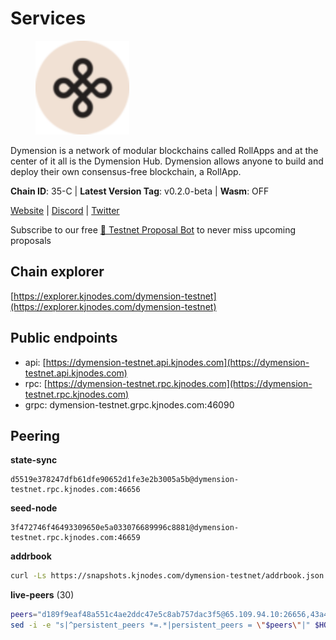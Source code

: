 # Services

<figure><img src="https://raw.githubusercontent.com/kj89/cosmos-images/main/logos/dymension.png" width="150" alt=""><figcaption></figcaption></figure>

Dymension is a network of modular blockchains called RollApps  and at the center of it all is the Dymension Hub. Dymension  allows anyone to build and deploy their own consensus-free blockchain, a RollApp.

**Chain ID**: 35-C | **Latest Version Tag**: v0.2.0-beta | **Wasm**: OFF

[Website](https://dymension.xyz/) | [Discord](https://discord.gg/dymension) | [Twitter](https://twitter.com/dymensionXYZ)



Subscribe to our free [🤖 Testnet Proposal Bot](https://t.me/kjnodes_testnet_proposal_bot) to never miss upcoming proposals


## Chain explorer
[https://explorer.kjnodes.com/dymension-testnet](https://explorer.kjnodes.com/dymension-testnet)

## Public endpoints

* api: [https://dymension-testnet.api.kjnodes.com](https://dymension-testnet.api.kjnodes.com)
* rpc: [https://dymension-testnet.rpc.kjnodes.com](https://dymension-testnet.rpc.kjnodes.com)
* grpc: dymension-testnet.grpc.kjnodes.com:46090

## Peering

**state-sync**

```text
d5519e378247dfb61dfe90652d1fe3e2b3005a5b@dymension-testnet.rpc.kjnodes.com:46656
```

**seed-node**

```text
3f472746f46493309650e5a033076689996c8881@dymension-testnet.rpc.kjnodes.com:46659
```

**addrbook**
```bash
curl -Ls https://snapshots.kjnodes.com/dymension-testnet/addrbook.json > $HOME/.dymension/config/addrbook.json
```

**live-peers** (30)
```bash
peers="d189f9eaf48a551c4ae2ddc47e5c8ab757dac3f5@65.109.94.10:26656,43a46e2fbe871246e8fee045749d0a4677042b0c@95.217.216.88:46656,6229800969107d039254a8e6888aaeb464cda44d@167.99.186.186:26656,0996622e0d51b51cdfb2e8bed752968693f87e10@109.205.180.254:26656,ca2cfea3c48640c094ad740bb41c2aeb81b5dcc6@194.163.187.175:46656,ba2ef45240cc997443df795b801a34602ba68b55@65.109.92.241:17886,0ee31ef97ba6b6c13b25b5c528163f2092821c2d@65.21.132.27:24856,4d2ec1e61d61550fc5bfacc57e971ff9b6181152@135.181.180.29:26656,8e0c3fc76a3c7510d28fff02d452ccf952450ca9@89.117.48.191:26656,5a0cee849e4a909b42c8b9b2df4a1e737ff2b715@194.233.90.134:26656,22acf9a303e825ce04171ef26e2326c09aeb238b@47.147.226.228:55656,98a03e1d03c1646e982b3379c0132d3828b0cacd@185.70.181.103:26656,5c2a752c9b1952dbed075c56c600c3a79b58c395@195.3.220.54:27086,7fc44e2651006fb2ddb4a56132e738da2845715f@65.108.6.45:61256,c1008d2d05c56254e95d19ab7e9fe459dad2de3d@159.223.57.238:26656,c6cdcc7f8e1a33f864956a8201c304741411f219@3.214.163.125:26656,4e2984edd9da237b189d51a49f36dfb03b2d23f1@65.108.105.48:20556,a85420b25181bdb9b3a38741c48dafd5fb3b922f@209.34.205.57:26656,1a5b4c236f922a320eda3b86a661b6c8793d5df3@161.97.145.250:26656,8b5367df2b1287174ce8950654953d81a7d69a29@144.76.201.43:26556,77791ee9b1eb56682335c451c296f450ee649c01@44.209.89.17:26656,a6b148f8419992dd2a1c4733f0b707d489580ae8@109.238.12.65:27656,60f464943e6434579abdfa28a3122bd2d6008dec@139.99.68.119:26656,3a2379acd357b59f70ac355e0f2ad23661d45932@65.21.200.7:8000,5dbbb68e0c8a86bdc372cf1de0691f1cdc6a96ad@82.208.23.223:27656,140d07c40c964eb063d4526561ca92e8ed796b9b@65.109.82.249:29656,b24974dd15a984f882438d907ee97c6baf1ae766@185.177.116.36:656,88e09de4c713ecb3497f39f6e6c599aea7a10750@65.109.38.111:20556,d5519e378247dfb61dfe90652d1fe3e2b3005a5b@65.109.68.190:46656,c26dc8486e8c4817e154812462993ce562cda221@65.108.231.124:32656"
sed -i -e "s|^persistent_peers *=.*|persistent_peers = \"$peers\"|" $HOME/.dymension/config/config.toml
```
